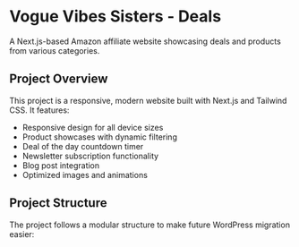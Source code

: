 # Vogue Vibes Sisters - Deals

A Next.js-based Amazon affiliate website showcasing deals and products from various categories.

## Project Overview

This project is a responsive, modern website built with Next.js and Tailwind CSS. It features:

- Responsive design for all device sizes
- Product showcases with dynamic filtering
- Deal of the day countdown timer
- Newsletter subscription functionality
- Blog post integration
- Optimized images and animations

## Project Structure

The project follows a modular structure to make future WordPress migration easier:

